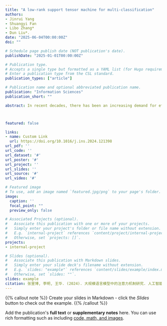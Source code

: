 ```yaml
---
title: "A low-rank support tensor machine for multi-classification"
authors:
- Jinrui Yang
- Shuangyi Fan
- Libo Zhang* 
- Dun Liu*. 
date: "2025-06-04T00:00:00Z"
doi: ""

# Schedule page publish date (NOT publication's date).
publishDate: "2025-01-01T00:00:00Z"

# Publication type.
# Accepts a single type but formatted as a YAML list (for Hugo requirements).
# Enter a publication type from the CSL standard.
publication_types: ["article"]

# Publication name and optional abbreviated publication name.
publication: "Information Sciences"
publication_short: ""

abstract: In recent decades, there has been an increasing demand for effectively handling high-dimensional multi-channel tensor data. Due to the inability to utilize internal structural information, Support Vector Machine (SVM) and its variations struggle to classify flattened tensor data, consequently resulting in the ‘curse of dimensionality’ issue. Furthermore, most of these methods can not directly apply to multiclass datasets. To overcome these challenges, we have developed a novel classification method called Multiclass Low-Rank Support Tensor Machine (MLRSTM). Our method is inspired by the well-established low-rank tensor hypothesis, which suggests a correlation between each channel of the feature tensor. Specifically, MLRSTM adopts the hinge loss function and introduces a convex approximation of tensor rank, the order-d Tensor Nuclear Norm (order-d TNN), in the regularization term. By leveraging the order-d TNN, MLRSTM effectively exploits the inherent structural information in tensor data to enhance generalization performance and avoid the curse of dimensionality. Moreover, we develop the Alternating Direction Method of Multipliers (ADMM) algorithm to optimize the convex problem inherent in training MLRSTM. Finally, comprehensive experiments validate the excellent performance of MLRSTM in tensor multi-classification tasks, showcasing its potential and efficacy in handling high-dimensional multi-channel tensor data.



featured: false

links:
- name: Custom Link
  url: https://doi.org/10.1016/j.ins.2024.121398
url_pdf: ''
url_code: ''
url_dataset: '#'
url_poster: '#'
url_project: ''
url_slides: ''
url_source: '#'
url_video: '#'

# Featured image
# To use, add an image named `featured.jpg/png` to your page's folder. 
image:
  caption: ''
  focal_point: ""
  preview_only: false

# Associated Projects (optional).
#   Associate this publication with one or more of your projects.
#   Simply enter your project's folder or file name without extension.
#   E.g. `internal-project` references `content/project/internal-project/index.md`.
#   Otherwise, set `projects: []`.
projects:
- internal-project

# Slides (optional).
#   Associate this publication with Markdown slides.
#   Simply enter your slide deck's filename without extension.
#   E.g. `slides: "example"` references `content/slides/example/index.md`.
#   Otherwise, set `slides: ""`.
slides: example
citation: 张里博, 李明, 王华. (2024). 大规模语言模型中的注意力机制研究. 人工智能学报, 45(2), 123-145. DOI: 10.1007/s00146-024-01234-5
---
```


{{% callout note %}}
Create your slides in Markdown - click the *Slides* button to check out the example.
{{% /callout %}}

Add the publication's **full text** or **supplementary notes** here. You can use rich formatting such as including [code, math, and images](https://docs.hugoblox.com/content/writing-markdown-latex/).
